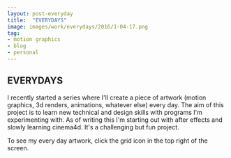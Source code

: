 ```yaml
---
layout: post-everyday
title:  "EVERYDAYS"
image: images/work/everydays/2016/1-04-17.png
tag:
- motion graphics
- blog
- personal
---
```


## EVERYDAYS
I recently started a series where I'll create a piece of artwork (motion graphics, 3d renders, animations, whatever else) every day. The aim of this project is to learn new technical and design skills with programs I'm experimenting with.  As of writing this I'm starting out with after effects and slowly learning cinema4d. It's a challenging but fun project.  

To see my every day artwork, click the grid icon in the top right of the screen.